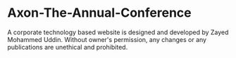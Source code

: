 # Axon-The-Annual-Conference
A corporate technology based website is designed and developed by Zayed Mohammed Uddin.
Without owner's permission, any changes or any publications are unethical and prohibited.
